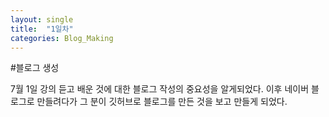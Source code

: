 ```yaml
---
layout: single
title:  "1일차"
categories: Blog_Making
---
```


#블로그 생성


7월 1일 강의 듣고 배운 것에 대한 블로그 작성의 중요성을 알게되었다.
이후 네이버 블로그로 만들려다가 그 분이 깃허브로 블로그를 만든 것을 보고 만들게 되었다.
